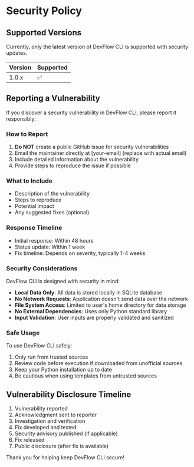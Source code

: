 # Security Policy

## Supported Versions

Currently, only the latest version of DevFlow CLI is supported with security updates.

| Version | Supported          |
| ------- | ------------------ |
| 1.0.x   | :white_check_mark: |

## Reporting a Vulnerability

If you discover a security vulnerability in DevFlow CLI, please report it responsibly:

### How to Report

1. **Do NOT** create a public GitHub issue for security vulnerabilities
2. Email the maintainer directly at [your-email] (replace with actual email)
3. Include detailed information about the vulnerability
4. Provide steps to reproduce the issue if possible

### What to Include

- Description of the vulnerability
- Steps to reproduce
- Potential impact
- Any suggested fixes (optional)

### Response Timeline

- Initial response: Within 48 hours
- Status update: Within 1 week
- Fix timeline: Depends on severity, typically 1-4 weeks

### Security Considerations

DevFlow CLI is designed with security in mind:

- **Local Data Only**: All data is stored locally in SQLite database
- **No Network Requests**: Application doesn't send data over the network
- **File System Access**: Limited to user's home directory for data storage
- **No External Dependencies**: Uses only Python standard library
- **Input Validation**: User inputs are properly validated and sanitized

### Safe Usage

To use DevFlow CLI safely:

1. Only run from trusted sources
2. Review code before execution if downloaded from unofficial sources
3. Keep your Python installation up to date
4. Be cautious when using templates from untrusted sources

## Vulnerability Disclosure Timeline

1. Vulnerability reported
2. Acknowledgment sent to reporter
3. Investigation and verification
4. Fix developed and tested
5. Security advisory published (if applicable)
6. Fix released
7. Public disclosure (after fix is available)

Thank you for helping keep DevFlow CLI secure!

